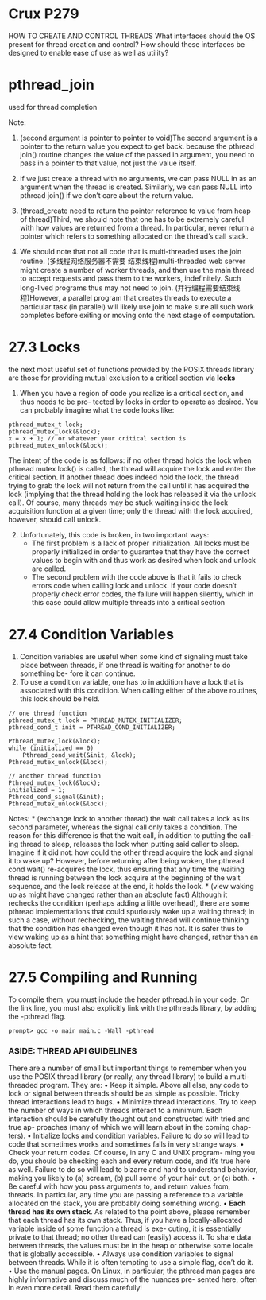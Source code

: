 # Crux P279
HOW TO CREATE AND CONTROL THREADS
What interfaces should the OS present for thread creation and control? 
How should these interfaces be designed to enable ease of use as well as utility?

# pthread_join
used for thread completion

Note:
1. (second argument is pointer to pointer to void)The second argument is a pointer to the return value you expect to get back. because the pthread join() routine changes the value of the passed in argument, you need to pass in a pointer to that value, not just the value itself.

2. if we just create a thread with no arguments, we can pass NULL in as an argument when the thread is created. Similarly, we can pass NULL into pthread join() if we don’t care about the return value.

3. (thread_create need to return the pointer reference to value from heap of thread)Third, we should note that one has to be extremely careful with how values are returned from a thread. In particular, never return a pointer which refers to something allocated on the thread’s call stack.

4. We should note that not all code that is multi-threaded uses the join routine. 
     (多线程网络服务器不需要 结束线程)multi-threaded web server might create a number of worker threads, and then use the main thread to accept requests and pass them to the workers, indefinitely. Such long-lived programs thus may not need to join.
     (并行编程需要结束线程)However, a parallel program that creates threads to execute a particular task (in parallel) will likely use join to make sure all such work completes before exiting or moving onto the next stage of computation.


# 27.3 Locks
the next most useful set of functions provided by the POSIX threads library are those for providing mutual exclusion to a critical section via __locks__

1. When you have a region of code you realize is a critical section, and thus needs to be pro- tected by locks in order to operate as desired. You can probably imagine what the code looks like:
```
pthread_mutex_t lock;
pthread_mutex_lock(&lock);
x = x + 1; // or whatever your critical section is 
pthread_mutex_unlock(&lock);
```
The intent of the code is as follows: if no other thread holds the lock when pthread mutex lock() is called, the thread will acquire the lock and enter the critical section. If another thread does indeed hold the lock, the thread trying to grab the lock will not return from the call until it has acquired the lock (implying that the thread holding the lock has released it via the unlock call).
Of course, many threads may be stuck waiting inside the lock acquisition function at a given time; only the thread with the lock acquired, however, should call unlock.

2. Unfortunately, this code is broken, in two important ways:
    * The first problem is a lack of proper initialization. All locks must be properly initialized in order to guarantee that they have the correct values to begin with and thus work as desired when lock and unlock are called.
    * The second problem with the code above is that it fails to check errors code when calling lock and unlock. If your code doesn’t properly check error codes, the failure will happen silently, which in this case could allow multiple threads into a critical section

# 27.4 Condition Variables
1. Condition variables are useful when some kind of signaling must take place between threads, if one thread is waiting for another to do something be- fore it can continue.
2. To use a condition variable, one has to in addition have a lock that is associated with this condition. When calling either of the above routines, this lock should be held.

```
// one thread function
pthread_mutex_t lock = PTHREAD_MUTEX_INITIALIZER; 
pthread_cond_t init = PTHREAD_COND_INITIALIZER;

Pthread_mutex_lock(&lock); 
while (initialized == 0)
    Pthread_cond_wait(&init, &lock); 
Pthread_mutex_unlock(&lock);

// another thread function
Pthread_mutex_lock(&lock);
initialized = 1;
Pthread_cond_signal(&init);
Pthread_mutex_unlock(&lock);
```

Notes:
    * (exchange lock to another thread) the wait call takes a lock as its second parameter, whereas the signal call only takes a condition. The reason for this difference is that the wait call, in addition to putting the call- ing thread to sleep, releases the lock when putting said caller to sleep. Imagine if it did not: how could the other thread acquire the lock and signal it to wake up? However, before returning after being woken, the pthread cond wait() re-acquires the lock, thus ensuring that any time the waiting thread is running between the lock acquire at the beginning of the wait sequence, and the lock release at the end, it holds the lock.
    * (view waking up as might have changed rather than an absolute fact) Although it rechecks the condition (perhaps adding a little overhead), there are some pthread implementations that could spuriously wake up a waiting thread; in such a case, without rechecking, the waiting thread will continue thinking that the condition has changed even though it has not. It is safer thus to view waking up as a hint that something might have changed, rather than an absolute fact.


# 27.5 Compiling and Running
To compile them, you must include the header pthread.h in your code. On the link line, you must also explicitly link with the pthreads library, by adding the -pthread flag.
```
prompt> gcc -o main main.c -Wall -pthread
```


### ASIDE: THREAD API GUIDELINES
There are a number of small but important things to remember when
you use the POSIX thread library (or really, any thread library) to build a multi-threaded program. They are:
    • Keep it simple. Above all else, any code to lock or signal between threads should be as simple as possible. Tricky thread interactions lead to bugs.
    • Minimize thread interactions. Try to keep the number of ways in which threads interact to a minimum. Each interaction should be carefully thought out and constructed with tried and true ap- proaches (many of which we will learn about in the coming chap- ters).
    • Initialize locks and condition variables. Failure to do so will lead to code that sometimes works and sometimes fails in very strange ways.
    • Check your return codes. Of course, in any C and UNIX program- ming you do, you should be checking each and every return code, and it’s true here as well. Failure to do so will lead to bizarre and hard to understand behavior, making you likely to (a) scream, (b) pull some of your hair out, or (c) both.
    • Be careful with how you pass arguments to, and return values from, threads. In particular, any time you are passing a reference to a variable allocated on the stack, you are probably doing something wrong.
    • __Each thread has its own stack__. As related to the point above, please remember that each thread has its own stack. Thus, if you have a locally-allocated variable inside of some function a thread is exe- cuting, it is essentially private to that thread; no other thread can (easily) access it. To share data between threads, the values must be in the heap or otherwise some locale that is globally accessible.
    • Always use condition variables to signal between threads. While it is often tempting to use a simple flag, don’t do it.
    • Use the manual pages. On Linux, in particular, the pthread man pages are highly informative and discuss much of the nuances pre- sented here, often in even more detail. Read them carefully!
